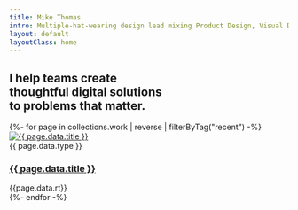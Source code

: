 ```yaml
---
title: Mike Thomas
intro: Multiple-hat-wearing design lead mixing Product Design, Visual Design and front-end disciplines to create impactful experiences.
layout: default
layoutClass: home
---
```


<section>
    <h1 class="salutation">
        <div>I help teams create </div>
        <div><span class="emphasis-text">thoughtful</span> digital solutions</div>
        <div> to problems that matter.</div>
    </h1>
</section>

<section class="projects">
  {%- for page in collections.work | reverse  | filterByTag("recent") -%}
      <div class="project stagger">
        <div class="project-thumb">
          <a title="{{ page.data.title }}" href="{{ page.url }}"><img alt="{{ page.data.title }}" src="/_assets/img/{{page.data.hero}}"/></a>
        </div>
        <div class="project-details">
          <span class="project-type">{{ page.data.type }}</span>
          <h3><a href="{{ page.url }}">{{ page.data.title }}</a></h3>
          <span class="read-time">{{page.data.rt}}</span>
        </div>
      </div>
  {%- endfor -%}
</section>






